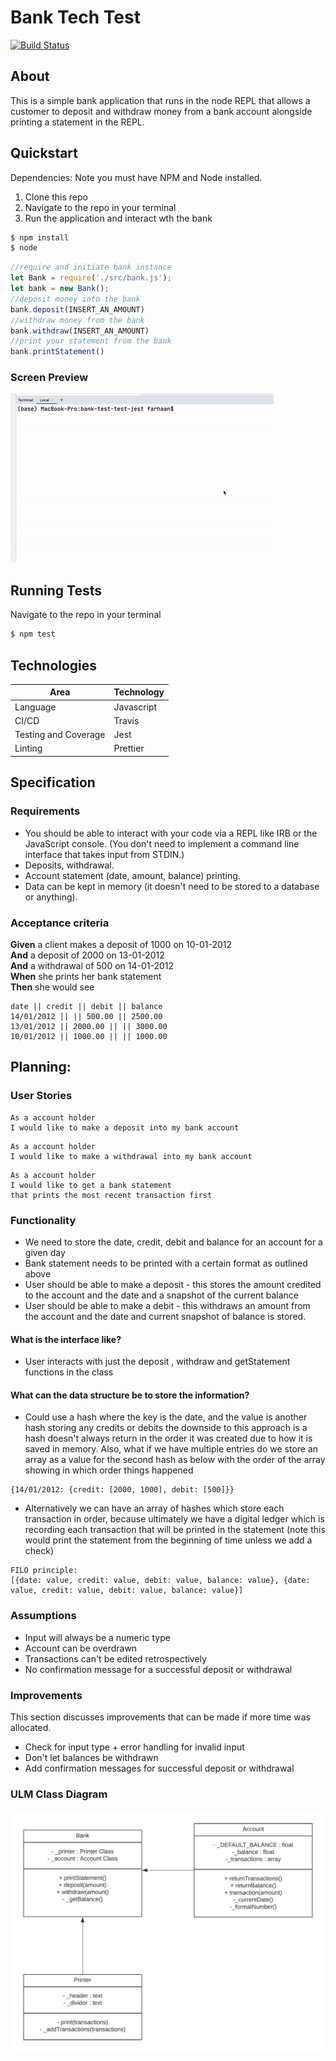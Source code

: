 # Bank Tech Test

[![Build Status](https://travis-ci.com/farhaan-ali/bank-tech-test.svg?branch=main)](https://travis-ci.com/farhaan-ali/bank-tech-test)

## About
This is a simple bank application that runs in the node REPL that allows a customer to deposit and withdraw money from a bank account alongside printing a statement in the REPL.

## Quickstart

Dependencies: Note you must have NPM and Node installed.

1. Clone this repo
2. Navigate to the repo in your terminal
3. Run the application and interact wth the bank
```bash
$ npm install
$ node
```
```js
//require and initiate bank instance
let Bank = require('./src/bank.js');
let bank = new Bank();
//deposit money into the bank
bank.deposit(INSERT_AN_AMOUNT)
//withdraw money from the bank
bank.withdraw(INSERT_AN_AMOUNT)
//print your statement from the bank
bank.printStatement()
```
### Screen Preview
<img src="./images/demo.gif">

## Running Tests
Navigate to the repo in your terminal
```bash
$ npm test
```
## Technologies

| Area                 | Technology                 |
| -------------------- | -------------------------- |
| Language           | Javascript|
| CI/CD                | Travis                     |
| Testing and Coverage | Jest |
| Linting | Prettier |


## Specification

### Requirements

* You should be able to interact with your code via a REPL like IRB or the JavaScript console.  (You don't need to implement a command line interface that takes input from STDIN.)
* Deposits, withdrawal.
* Account statement (date, amount, balance) printing.
* Data can be kept in memory (it doesn't need to be stored to a database or anything).

### Acceptance criteria

**Given** a client makes a deposit of 1000 on 10-01-2012  
**And** a deposit of 2000 on 13-01-2012  
**And** a withdrawal of 500 on 14-01-2012  
**When** she prints her bank statement  
**Then** she would see

```
date || credit || debit || balance
14/01/2012 || || 500.00 || 2500.00
13/01/2012 || 2000.00 || || 3000.00
10/01/2012 || 1000.00 || || 1000.00
```

## Planning:

### User Stories
```
As a account holder
I would like to make a deposit into my bank account
```
```
As a account holder
I would like to make a withdrawal into my bank account
```
```
As a account holder
I would like to get a bank statement
that prints the most recent transaction first
```

### Functionality
* We need to store the date, credit, debit and balance for an account for a given day
* Bank statement needs to be printed with a certain format as outlined above
* User should be able to make a deposit - this stores the amount credited to the account and the date and a snapshot of the current balance
* User should be able to make a debit - this withdraws an amount from the account and the date and current snapshot of balance is stored. 

#### What is the interface like?

* User interacts with just the deposit , withdraw and getStatement functions in the class 

#### What can the data structure be to store the information?

* Could use a hash where the key is the date, and the value is another hash storing any credits or debits
the downside to this approach is a hash doesn't always return in the order it was created due to how it is saved in memory.
Also, what if we have multiple entries do we store an array as a value for the second hash as below with the order of the array showing in which order things happened

```
{14/01/2012: {credit: [2000, 1000], debit: [500]}}
```  

* Alternatively we can have an array of hashes which store each transaction in order, because ultimately we have a digital ledger
which is recording each transaction that will be printed in the statement (note this would print the statement from the beginning of time unless we add a check)

```
FILO principle: 
[{date: value, credit: value, debit: value, balance: value}, {date: value, credit: value, debit: value, balance: value}]
```

### Assumptions
* Input will always be a numeric type
* Account can be overdrawn 
* Transactions can't be edited retrospectively 
* No confirmation message for a successful deposit or withdrawal 

### Improvements
This section discusses improvements that can be made if more time was allocated.
* Check for input type + error handling for invalid input
* Don't let balances be withdrawn
* Add confirmation messages for successful deposit or withdrawal

### ULM Class Diagram
<img src="./images/uml_class.png">
